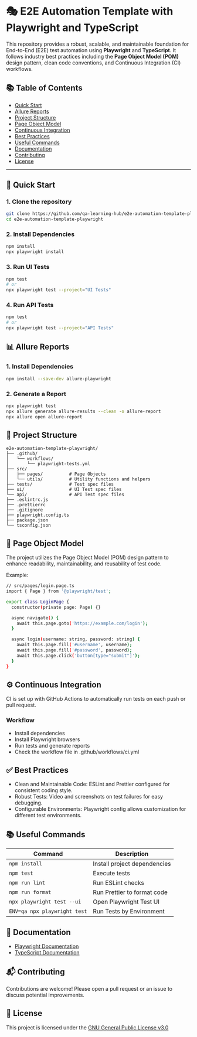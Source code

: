 # 🎭 E2E Automation Template with Playwright and TypeScript

This repository provides a robust, scalable, and maintainable foundation for End-to-End (E2E) test automation using **Playwright** and **TypeScript**. It follows industry best practices including the **Page Object Model (POM)** design pattern, clean code conventions, and Continuous Integration (CI) workflows.

## 📚 Table of Contents

- [Quick Start](#quick-start)
- [Allure Reports](#allure-reports)
- [Project Structure](#project-structure)
- [Page Object Model](#page-object-model)
- [Continuous Integration](#continuous-integration)
- [Best Practices](#best-practices)
- [Useful Commands](#useful-commands)
- [Documentation](#documentation)
- [Contributing](#contributing)
- [License](#license)

---
<a name="quick-start"></a>
## 🚀 Quick Start

### 1. Clone the repository

```bash
git clone https://github.com/qa-learning-hub/e2e-automation-template-playwright.git
cd e2e-automation-template-playwright
```

### 2. Install Dependencies

```bash
npm install
npx playwright install
```

### 3. Run UI Tests

```bash
npm test
# or
npx playwright test --project="UI Tests"
```

### 4. Run API Tests

```bash
npm test
# or
npx playwright test --project="API Tests"
```

<a name="allure-reports"></a>
## 📊 Allure Reports

### 1. Install Dependencies

```bash
npm install --save-dev allure-playwright
```

### 2. Generate a Report

```bash
npx playwright test
npx allure generate allure-results --clean -o allure-report
npx allure open allure-report
```

<a name="project-structure"></a>
## 📂 Project Structure

```
e2e-automation-template-playwright/
├── .github/
│   └── workflows/
│       └── playwright-tests.yml
├── src/
│   ├── pages/          # Page Objects
│   └── utils/          # Utility functions and helpers
├── tests/              # Test spec files
├── ui/                 # UI Test spec files
└── api/                # API Test spec files
├── .eslintrc.js
├── .prettierrc
├── .gitignore
├── playwright.config.ts
├── package.json
└── tsconfig.json
```
<a name="page-object-model"></a>
## 🧩 Page Object Model

The project utilizes the Page Object Model (POM) design pattern to enhance readability, maintainability, and reusability of test code.

Example:

```bash
// src/pages/login.page.ts
import { Page } from '@playwright/test';

export class LoginPage {
  constructor(private page: Page) {}

  async navigate() {
    await this.page.goto('https://example.com/login');
  }

  async login(username: string, password: string) {
    await this.page.fill('#username', username);
    await this.page.fill('#password', password);
    await this.page.click('button[type="submit"]');
  }
}
```
<a name="continuous-integration"></a>
## ⚙️ Continuous Integration

CI is set up with GitHub Actions to automatically run tests on each push or pull request.

### Workflow

* Install dependencies
* Install Playwright browsers
* Run tests and generate reports
* Check the workflow file in .github/workflows/ci.yml

<a name="best-practices"></a>
## ✅ Best Practices

* Clean and Maintainable Code: ESLint and Prettier configured for consistent coding style.
* Robust Tests: Video and screenshots on test failures for easy debugging.
* Configurable Environments: Playwright config allows customization for different test environments.

<a name="useful-commands"></a>
## 📚 Useful Commands

| Command                           | Description                  |
| -----------------------------| ---------------------------- |
| `npm install`                | Install project dependencies |
| `npm test`                   | Execute tests                |
| `npm run lint`               | Run ESLint checks            |
| `npm run format`             | Run Prettier to format code  |
| `npx playwright test --ui`   | Open Playwright Test UI      |
| `ENV=qa npx playwright test` | Run Tests by Environment     |

<a name="documentation"></a>
## 📖 Documentation

* [Playwright Documentation](https://playwright.dev/docs/intro)
* [TypeScript Documentation](https://playwright.dev/docs/intro)

<a name="contributing"></a>
## 📬 Contributing

Contributions are welcome! Please open a pull request or an issue to discuss potential improvements.

<a name="license"></a>
## 📜 License

This project is licensed under the [GNU General Public License v3.0](https://www.gnu.org/licenses/gpl-3.0.en.html)
